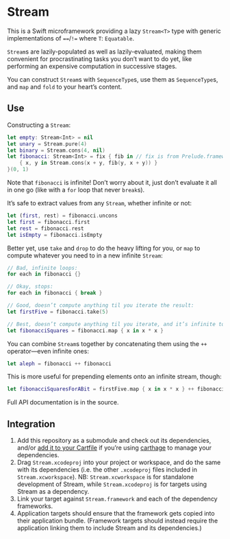 # Stream

This is a Swift microframework providing a lazy `Stream<T>` type with generic implementations of `==`/`!=` where `T`: `Equatable`.

`Stream`s are lazily-populated as well as lazily-evaluated, making them convenient for procrastinating tasks you don’t want to do yet, like performing an expensive computation in successive stages.

You can construct `Stream`s with `SequenceType`s, use them as `SequenceType`s, and `map` and `fold` to your heart’s content.


## Use

Constructing a `Stream`:

```swift
let empty: Stream<Int> = nil
let unary = Stream.pure(4)
let binary = Stream.cons(4, nil)
let fibonacci: Stream<Int> = fix { fib in // fix is from Prelude.framework
	{ x, y in Stream.cons(x + y, fib(y, x + y)) }
}(0, 1)
```

Note that `fibonacci` is infinite! Don’t worry about it, just don’t evaluate it all in one go (like with a `for` loop that never `break`s).

It’s safe to extract values from any `Stream`, whether infinite or not:

```swift
let (first, rest) = fibonacci.uncons
let first = fibonacci.first
let rest = fibonacci.rest
let isEmpty = fibonacci.isEmpty
```

Better yet, use `take` and `drop` to do the heavy lifting for you, or `map` to compute whatever you need to in a new infinite `Stream`:

```swift
// Bad, infinite loops:
for each in fibonacci {}

// Okay, stops:
for each in fibonacci { break }

// Good, doesn’t compute anything til you iterate the result:
let firstFive = fibonacci.take(5)

// Best, doesn’t compute anything til you iterate, and it’s infinite too:
let fibonacciSquares = fibonacci.map { x in x * x }
```

You can combine `Stream`s together by concatenating them using the `++` operator—even infinite ones:

```swift
let aleph = fibonacci ++ fibonacci
```

This is more useful for prepending elements onto an infinite stream, though:

```swift
let fibonacciSquaresForABit = firstFive.map { x in x * x } ++ fibonacci.drop(5)
```

Full API documentation is in the source.


## Integration

1. Add this repository as a submodule and check out its dependencies, and/or [add it to your Cartfile](https://github.com/Carthage/Carthage/blob/master/Documentation/Artifacts.md#cartfile) if you’re using [carthage](https://github.com/Carthage/Carthage/) to manage your dependencies.
2. Drag `Stream.xcodeproj` into your project or workspace, and do the same with its dependencies (i.e. the other `.xcodeproj` files included in `Stream.xcworkspace`). NB: `Stream.xcworkspace` is for standalone development of Stream, while `Stream.xcodeproj` is for targets using Stream as a dependency.
3. Link your target against `Stream.framework` and each of the dependency frameworks.
4. Application targets should ensure that the framework gets copied into their application bundle. (Framework targets should instead require the application linking them to include Stream and its dependencies.)
